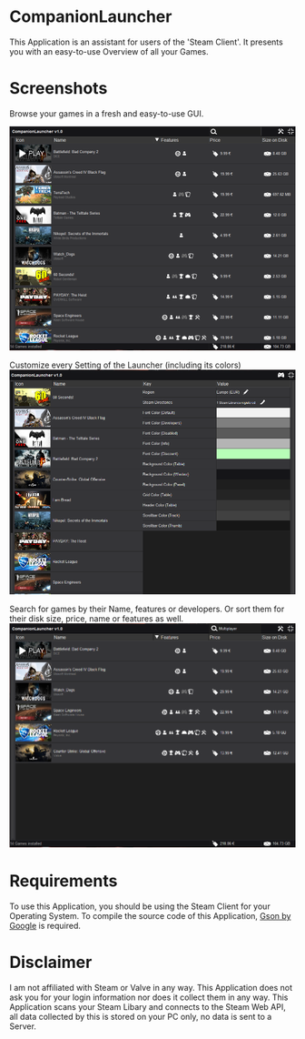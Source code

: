 # CompanionLauncher

This Application is an assistant for users of the 'Steam Client'. It presents you with an easy-to-use Overview of all your Games.

# Screenshots

Browse your games in a fresh and easy-to-use GUI.

![Games Library](https://raw.githubusercontent.com/TheBusyBiscuit/CompanionLauncher/master/images/Library.png)

Customize every Setting of the Launcher (including its colors)
![Settings Screen](https://raw.githubusercontent.com/TheBusyBiscuit/CompanionLauncher/master/images/Settings.png)

Search for games by their Name, features or developers.
Or sort them for their disk size, price, name or features as well.
![Search](https://raw.githubusercontent.com/TheBusyBiscuit/CompanionLauncher/master/images/Search.png)

# Requirements

To use this Application, you should be using the Steam Client for your Operating System.
To compile the source code of this Application, [Gson by Google](https://github.com/google/gson) is required.

# Disclaimer

I am not affiliated with Steam or Valve in any way.
This Application does not ask you for your login information nor does it collect them in any way.
This Application scans your Steam Libary and connects to the Steam Web API, all data collected
by this is stored on your PC only, no data is sent to a Server.

